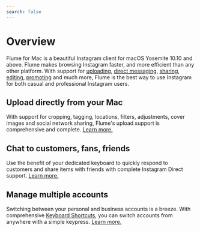 ```yaml
---
search: false
---
```


# Overview

Flume for Mac is a beautiful Instagram client for macOS Yosemite 10.10 and above. Flume makes browsing Instagram faster, and more efficient than any other platform. With support for [uploading](../../views/upload.md), [direct messaging](../../views/conversations/), [sharing](../../views/sharing.md), [editing](../../views/editing.md), [promoting](../../views/profile/businessprofiles/promote.md) and much more, Flume is the best way to use Instagram for both casual and professional Instagram users.

## Upload directly from your Mac

With support for cropping, tagging, locations, filters, adjustments, cover images and social network sharing, Flume's upload support is comprehensive and complete. [Learn more.](../../views/upload.md)

## Chat to customers, fans, friends

Use the benefit of your dedicated keyboard to quickly respond to customers and share items with friends with complete Instagram Direct support. [Learn more.](../../views/conversations/)

## Manage multiple accounts

Switching between your personal and business accounts is a breeze. With comprehensive [Keyboard Shortcuts](../../misc/keyboard-shortcuts.md), you can switch accounts from anywhere with a simple keypress. [Learn more.](../../preferences/accounts.md)

